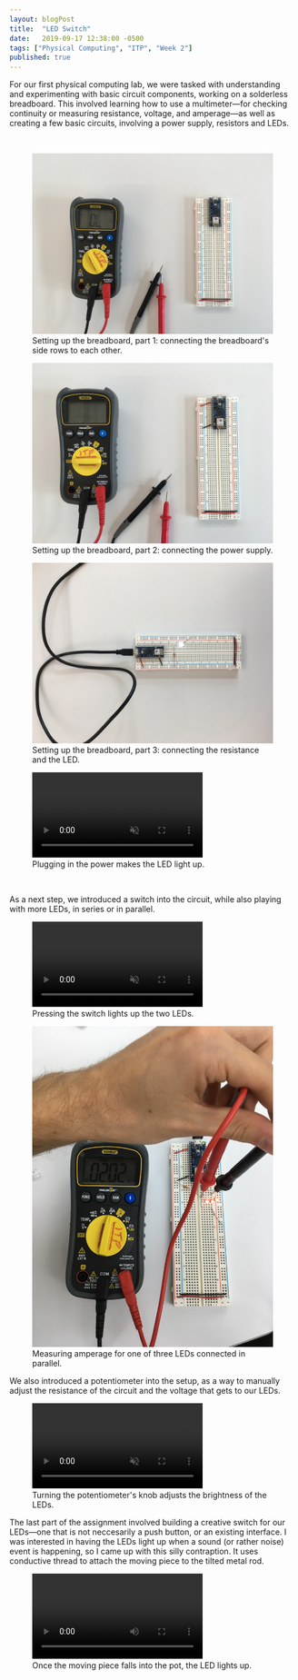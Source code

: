 ```yaml
---
layout: blogPost
title:  "LED Switch"
date:   2019-09-17 12:38:00 -0500
tags: ["Physical Computing", "ITP", "Week 2"]
published: true
---
```


For our first physical computing lab, we were tasked with understanding and experimenting with basic circuit components, working on a solderless breadboard. This involved learning how to use a multimeter—for checking continuity or measuring resistance, voltage, and amperage—as well as creating a few basic circuits, involving a power supply, resistors and LEDs.

<br/>

<figure>
  <img src="/assets/images/blog/2019-09-17-led-switch/1.jpg" alt="Setting up the breadboard, part 1: connecting the breadboard's side rows to each "/>
  <figcaption>
    Setting up the breadboard, part 1: connecting the breadboard's side rows to each other.
  </figcaption>
</figure>

<figure>
  <img src="/assets/images/blog/2019-09-17-led-switch/2.jpg" alt="Setting up the breadboard, part 2: connecting the power supply."/>
  <figcaption>
    Setting up the breadboard, part 2: connecting the power supply.
  </figcaption>
</figure>

<figure>
  <img src="/assets/images/blog/2019-09-17-led-switch/3.jpg" alt="Setting up the breadboard."/>
  <figcaption>
    Setting up the breadboard, part 3: connecting the resistance and the LED.
  </figcaption>
</figure>

<figure>
  <video class="img-row-2" src="/assets/images/blog/2019-09-17-led-switch/4.mov" autoplay muted loop alt="Plugging in the power makes the LED light up."></video>
  <figcaption>
    Plugging in the power makes the LED light up.
  </figcaption>
</figure>

<br/>

As a next step, we introduced a switch into the circuit, while also playing with more LEDs, in series or in parallel.

<figure>
  <video class="img-row-2" src="/assets/images/blog/2019-09-17-led-switch/5.mov" autoplay muted loop alt="Pressing the switch lights up the two LEDs."></video>
  <figcaption>
    Pressing the switch lights up the two LEDs.
  </figcaption>
</figure>

<figure>
  <img class="img-row-2" src="/assets/images/blog/2019-09-17-led-switch/6.jpg" alt="Measuring amperage for one of three LEDs connected in parallel."/>
  <figcaption>
    Measuring amperage for one of three LEDs connected in parallel.
  </figcaption>
</figure>

We also introduced a potentiometer into the setup, as a way to manually adjust the resistance of the circuit and the voltage that gets to our LEDs.

<figure>
  <video src="/assets/images/blog/2019-09-17-led-switch/7.mov" autoplay muted loop alt="Turning the potentiometer's knob adjusts the brightness of the LEDs."></video>
  <figcaption>
    Turning the potentiometer's knob adjusts the brightness of the LEDs.
  </figcaption>
</figure>

The last part of the assignment involved building a creative switch for our LEDs—one that is not neccesarily a push button, or an existing interface. I was interested in having the LEDs light up when a sound (or rather noise) event is happening, so I came up with this silly contraption. It uses conductive thread to attach the moving piece to the tilted metal rod.

<figure>
  <video class="img-row-2" src="/assets/images/blog/2019-09-17-led-switch/8.mov" controls loop alt="Turning the potentiometer's knob adjusts the brightness of the LEDs."></video>
  <figcaption>
    Once the moving piece falls into the pot, the LED lights up.
  </figcaption>
</figure>
